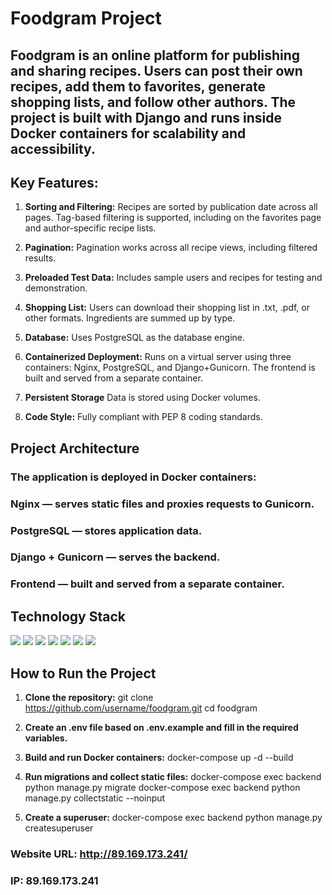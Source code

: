 # Foodgram Project

## Foodgram is an online platform for publishing and sharing recipes. Users can post their own recipes, add them to favorites, generate shopping lists, and follow other authors. The project is built with Django and runs inside Docker containers for scalability and accessibility.

## Key Features:

1. **Sorting and Filtering:**
    Recipes are sorted by publication date across all pages. Tag-based filtering is supported, including on the favorites page and author-specific recipe lists.

2. **Pagination:** 
    Pagination works across all recipe views, including filtered results.

3. **Preloaded Test Data:** 
    Includes sample users and recipes for testing and demonstration.

4. **Shopping List:**
    Users can download their shopping list in .txt, .pdf, or other formats. Ingredients are summed up by type.

5. **Database:** 
    Uses PostgreSQL as the database engine.

6. **Containerized Deployment:** 
    Runs on a virtual server using three containers: Nginx, PostgreSQL, and Django+Gunicorn. The frontend is built and served from a separate container.

7. **Persistent Storage** 
    Data is stored using Docker volumes.

8. **Code Style:**
    Fully compliant with PEP 8 coding standards.

## Project Architecture

### The application is deployed in Docker containers:

### Nginx — serves static files and proxies requests to Gunicorn.

### PostgreSQL — stores application data.

### Django + Gunicorn — serves the backend.

### Frontend — built and served from a separate container.


## Technology Stack

<img src="https://img.shields.io/badge/Python-3670A0?style=for-the-badge&logo=python&logoColor=white"/>

<img src="https://img.shields.io/badge/Django-092E20?style=for-the-badge&logo=django&logoColor=white"/>

<img src="https://img.shields.io/badge/Gunicorn-2496ED?style=for-the-badge&logo=gunicorn&logoColor=white"/>

<img src="https://img.shields.io/badge/Nginx-009639?style=for-the-badge&logo=nginx&logoColor=white"/>

<img src="https://img.shields.io/badge/Docker-2496ED?style=for-the-badge&logo=docker&logoColor=white"/>

<img src="https://img.shields.io/badge/Djoser-2496ED?style=for-the-badge&logo=djoser&logoColor=white"/>

<img src="https://img.shields.io/badge/Django%20REST%20Framework-00796D?style=for-the-badge&logo=django&logoColor=white"/>

## How to Run the Project

1. **Clone the repository:**
    git clone https://github.com/username/foodgram.git
    cd foodgram

2. **Create an .env file based on .env.example and fill in the required variables.**

3. **Build and run Docker containers:**
    docker-compose up -d --build

4. **Run migrations and collect static files:**
    docker-compose exec backend python manage.py migrate
    docker-compose exec backend python manage.py collectstatic --noinput

5. **Create a superuser:**
    docker-compose exec backend python manage.py createsuperuser

### Website URL: http://89.169.173.241/
### IP: 89.169.173.241

